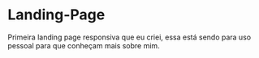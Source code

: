 # Landing-Page
Primeira landing page responsiva que eu criei, essa está sendo para uso pessoal para que conheçam mais sobre mim.

